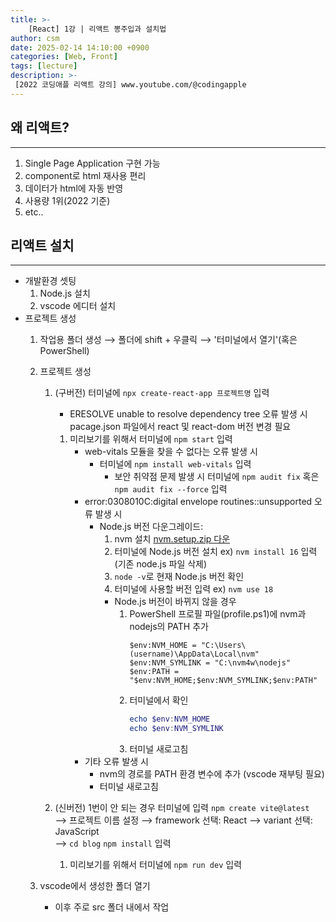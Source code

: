 ```yaml
---
title: >-
    [React] 1강 | 리액트 뽕주입과 설치법
author: csm
date: 2025-02-14 14:10:00 +0900
categories: [Web, Front]
tags: [lecture]
description: >-
 [2022 코딩애플 리액트 강의] www.youtube.com/@codingapple
---
```


## 왜 리액트?
---
1. Single Page Application 구현 가능
2. component로 html 재사용 편리
3. 데이터가 html에 자동 반영
4. 사용량 1위(2022 기준)
5. etc..

## 리액트 설치
---
- 개발환경 셋팅
    1. Node.js 설치
    2. vscode 에디터 설치
- 프로젝트 생성
    1. 작업용 폴더 생성 ⟶ 폴더에 shift + 우클릭 ⟶ '터미널에서 열기'(혹은 PowerShell)
    2. 프로젝트 생성
        1. (구버전) 터미널에 `npx create-react-app 프로젝트명` 입력 
            - ERESOLVE unable to resolve dependency tree 오류 발생 시
                pacage.json 파일에서 react 및 react-dom 버전 변경 필요
            1. 미리보기를 위해서 터미널에 `npm start` 입력 
                - web-vitals 모듈을 찾을 수 없다는 오류 발생 시
                    - 터미널에 `npm install web-vitals` 입력  
                        - 보안 취약점 문제 발생 시
                                터미널에 `npm audit fix` 혹은 `npm audit fix --force` 입력
                - error:0308010C:digital envelope routines::unsupported 오류 발생 시
                    - Node.js 버전 다운그레이드:
                        1. nvm 설치 [nvm.setup.zip 다운](https://github.com/coreybutler/nvm-windows/releases)
                        2. 터미널에 Node.js 버전 설치 ex) `nvm install 16` 입력 (기존 node.js 파일 삭제)
                        3. `node -v`로 현재 Node.js 버전 확인
                        4. 터미널에 사용할 버전 입력 ex) `nvm use 18`
                        - Node.js 버전이 바뀌지 않을 경우
                            1. PowerShell 프로필 파일(profile.ps1)에 nvm과 nodejs의 PATH 추가
                                ```
                                $env:NVM_HOME = "C:\Users\(username)\AppData\Local\nvm"
                                $env:NVM_SYMLINK = "C:\nvm4w\nodejs"
                                $env:PATH = "$env:NVM_HOME;$env:NVM_SYMLINK;$env:PATH"
                                ```
                            2. 터미널에서 확인
                                ```powershell
                                echo $env:NVM_HOME
                                echo $env:NVM_SYMLINK
                                ```
                            3. 터미널 새로고침
                - 기타 오류 발생 시
                    - nvm의 경로를 PATH 환경 변수에 추가 (vscode 재부팅 필요)
                    - 터미널 새로고침
            
        2. (신버전) 1번이 안 되는 경우 터미널에 입력 `npm create vite@latest`  
             ⟶ 프로젝트 이름 설정 ⟶ framework 선택: React ⟶ variant 선택: JavaScript   
             ⟶ `cd blog` `npm install` 입력
             1. 미리보기를 위해서 터미널에 `npm run dev` 입력 

    3. vscode에서 생성한 폴더 열기
        - 이후 주로 src 폴더 내에서 작업

